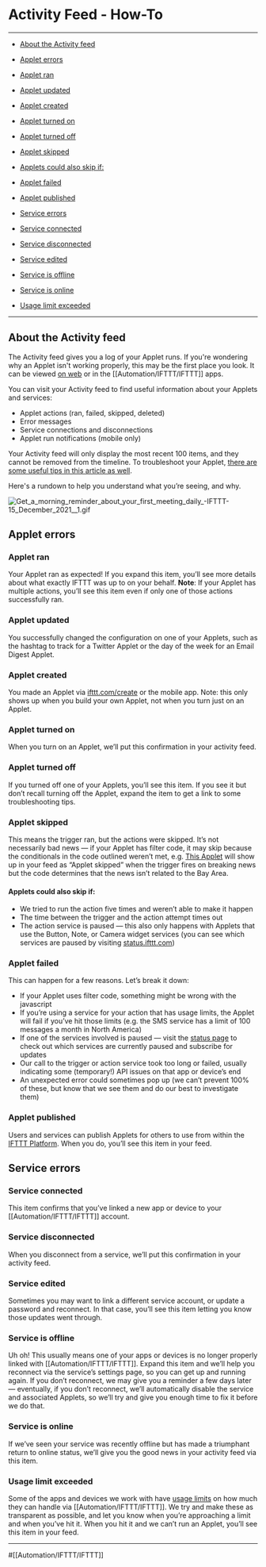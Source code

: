 # Activity Feed - How-To 

---

-   [About the Activity feed](https://help.ifttt.com/hc/en-us/articles/115004914234-How-to-use-the-IFTTT-Activity-feed#AbouttheActivityfeed)
-   [Applet errors](https://help.ifttt.com/hc/en-us/articles/115004914234-How-to-use-the-IFTTT-Activity-feed#Appleterrors)

-   [Applet ran](https://help.ifttt.com/hc/en-us/articles/115004914234-How-to-use-the-IFTTT-Activity-feed#Appletran)
-   [Applet updated](https://help.ifttt.com/hc/en-us/articles/115004914234-How-to-use-the-IFTTT-Activity-feed#Appletupdated)
-   [Applet created](https://help.ifttt.com/hc/en-us/articles/115004914234-How-to-use-the-IFTTT-Activity-feed#Appletcreated)
-   [Applet turned on](https://help.ifttt.com/hc/en-us/articles/115004914234-How-to-use-the-IFTTT-Activity-feed#Appletturnedon)
-   [Applet turned off](https://help.ifttt.com/hc/en-us/articles/115004914234-How-to-use-the-IFTTT-Activity-feed#Appletturnedoff)
-   [Applet skipped](https://help.ifttt.com/hc/en-us/articles/115004914234-How-to-use-the-IFTTT-Activity-feed#Appletskipped)

-   [Applets could also skip if:](https://help.ifttt.com/hc/en-us/articles/115004914234-How-to-use-the-IFTTT-Activity-feed#Appletscouldalsoskipif:)

-   [Applet failed](https://help.ifttt.com/hc/en-us/articles/115004914234-How-to-use-the-IFTTT-Activity-feed#Appletfailed)
-   [Applet published](https://help.ifttt.com/hc/en-us/articles/115004914234-How-to-use-the-IFTTT-Activity-feed#Appletpublished)

-   [Service errors](https://help.ifttt.com/hc/en-us/articles/115004914234-How-to-use-the-IFTTT-Activity-feed#Serviceerrors)

-   [Service connected](https://help.ifttt.com/hc/en-us/articles/115004914234-How-to-use-the-IFTTT-Activity-feed#Serviceconnected)
-   [Service disconnected](https://help.ifttt.com/hc/en-us/articles/115004914234-How-to-use-the-IFTTT-Activity-feed#Servicedisconnected)
-   [Service edited](https://help.ifttt.com/hc/en-us/articles/115004914234-How-to-use-the-IFTTT-Activity-feed#Serviceedited)
-   [Service is offline](https://help.ifttt.com/hc/en-us/articles/115004914234-How-to-use-the-IFTTT-Activity-feed#Serviceisoffline)
-   [Service is online](https://help.ifttt.com/hc/en-us/articles/115004914234-How-to-use-the-IFTTT-Activity-feed#Serviceisonline)
-   [Usage limit exceeded](https://help.ifttt.com/hc/en-us/articles/115004914234-How-to-use-the-IFTTT-Activity-feed#Usagelimitexceeded)

___

## About the Activity feed

The Activity feed gives you a log of your Applet runs. If you're wondering why an Applet isn't working properly, this may be the first place you look. It can be viewed [on web](https://ifttt.com/activity) or in the [[Automation/IFTTT/IFTTT]] apps.

You can visit your Activity feed to find useful information about your Applets and services:

-   Applet actions (ran, failed, skipped, deleted)
-   Error messages
-   Service connections and disconnections
-   Applet run notifications (mobile only)

Your Activity feed will only display the most recent 100 items, and they cannot be removed from the timeline. To troubleshoot your Applet, [there are some useful tips in this article as well](https://help.ifttt.com/hc/en-us/articles/115010194547-Common-Applet-errors-and-troubleshooting-tips).

Here's a rundown to help you understand what you’re seeing, and why.

![Get_a_morning_reminder_about_your_first_meeting_daily_-_IFTTT_-_15_December_2021__1_.gif](https://help.ifttt.com/hc/article_attachments/4412965476763/Get_a_morning_reminder_about_your_first_meeting_daily_-_IFTTT_-_15_December_2021__1_.gif)

## Applet errors

### Applet ran

Your Applet ran as expected! If you expand this item, you’ll see more details about what exactly IFTTT was up to on your behalf. **Note**: If your Applet has multiple actions, you’ll see this item even if only one of those actions successfully ran.

### Applet updated

You successfully changed the configuration on one of your Applets, such as the hashtag to track for a Twitter Applet or the day of the week for an Email Digest Applet.

### Applet created

You made an Applet via [ifttt.com/create](https://ifttt.com/create) or the mobile app. Note: this only shows up when you build your own Applet, not when you turn just on an Applet.

### Applet turned on

When you turn on an Applet, we’ll put this confirmation in your activity feed.

### Applet turned off

If you turned off one of your Applets, you’ll see this item. If you see it but don’t recall turning off the Applet, expand the item to get a link to some troubleshooting tips.

### Applet skipped

This means the trigger ran, but the actions were skipped. It’s not necessarily bad news — if your Applet has filter code, it may skip because the conditionals in the code outlined weren’t met, e.g. [This Applet](https://ifttt.com/applets/xrdyz95v-get-a-notification-if-there-s-breaking-news-about-the-bay-area) will show up in your feed as “Applet skipped” when the trigger fires on breaking news but the code determines that the news isn’t related to the Bay Area.

#### Applets could also skip if:

-   We tried to run the action five times and weren’t able to make it happen
-   The time between the trigger and the action attempt times out
-   The action service is paused — this also only happens with Applets that use the Button, Note, or Camera widget services (you can see which services are paused by visiting [status.ifttt.com](https://status.ifttt.com/))

### Applet failed

This can happen for a few reasons. Let’s break it down:

-   If your Applet uses filter code, something might be wrong with the javascript
-   If you’re using a service for your action that has usage limits, the Applet will fail if you’ve hit those limits (e.g. the SMS service has a limit of 100 messages a month in North America)
-   If one of the services involved is paused — visit the [status page](https://status.ifttt.com/) to check out which services are currently paused and subscribe for updates
-   Our call to the trigger or action service took too long or failed, usually indicating some (temporary!) API issues on that app or device’s end
-   An unexpected error could sometimes pop up (we can’t prevent 100% of these, but know that we see them and do our best to investigate them)

### Applet published

Users and services can publish Applets for others to use from within the [IFTTT Platform](https://platform.ifttt.com/?utm_medium=Help&utm_source=Applets&utm_campaign=Troubleshooting_Applets&utm_term=&utm_content=). When you do, you’ll see this item in your feed.

## Service errors

### Service connected

This item confirms that you’ve linked a new app or device to your [[Automation/IFTTT/IFTTT]] account.

### Service disconnected

When you disconnect from a service, we’ll put this confirmation in your activity feed.

### Service edited

Sometimes you may want to link a different service account, or update a password and reconnect. In that case, you’ll see this item letting you know those updates went through.

### Service is offline

Uh oh! This usually means one of your apps or devices is no longer properly linked with [[Automation/IFTTT/IFTTT]]. Expand this item and we’ll help you reconnect via the service’s settings page, so you can get up and running again. If you don’t reconnect, we may give you a reminder a few days later — eventually, if you don’t reconnect, we’ll automatically disable the service and associated Applets, so we’ll try and give you enough time to fix it before we do that.

### Service is online

If we’ve seen your service was recently offline but has made a triumphant return to online status, we’ll give you the good news in your activity feed via this item.

### Usage limit exceeded

Some of the apps and devices we work with have [usage limits](https://help.ifttt.com/hc/en-us/articles/360001448453) on how much they can handle via [[Automation/IFTTT/IFTTT]]. We try and make these as transparent as possible, and let you know when you’re approaching a limit and when you’ve hit it. When you hit it and we can’t run an Applet, you’ll see this item in your feed.


---

#[[Automation/IFTTT/IFTTT]] 